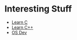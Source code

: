 # Interesting Stuff

- [Learn C](http://www.learn-c.org/)
- [Learn C++](http://www.learncpp.com/)
- [OS Dev](https://wiki.osdev.org/)

